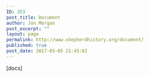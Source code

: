 ```yaml
---
ID: 353
post_title: Document
author: Jon Morgan
post_excerpt: ""
layout: page
permalink: http://www.shepherdhistory.org/document/
published: true
post_date: 2017-03-05 21:45:02
---
```

[docs]
